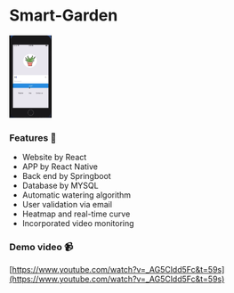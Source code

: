# Smart-Garden

<div><img src="./pic.png" width="15%"/></div>


### Features 🤩

- Website by React
- APP by React Native
- Back end by Springboot
- Database by MYSQL
- Automatic watering algorithm
- User validation via email
- Heatmap and real-time curve
- Incorporated video monitoring 

### Demo video 📹

[https://www.youtube.com/watch?v=_AG5Cldd5Fc&t=59s](https://www.youtube.com/watch?v=_AG5Cldd5Fc&t=59s)
